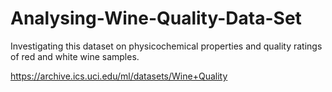 # Analysing-Wine-Quality-Data-Set

Investigating this dataset on physicochemical properties and quality ratings of red and white wine samples.

https://archive.ics.uci.edu/ml/datasets/Wine+Quality
